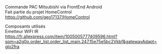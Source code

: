Commande PAC Mitsubishi via FrontEnd Android<br>
Fait partie du projet HomeControl<br>
https://github.com/geo17137/HomeControl

Composants utilisés<br>
Emetteur WIFI IR<br>
https://fr.aliexpress.com/item/1005005777409596.html?spm=a2g0o.order_list.order_list_main.247.15e75e5bc2Vkbf&gatewayAdapt=glo2fra

